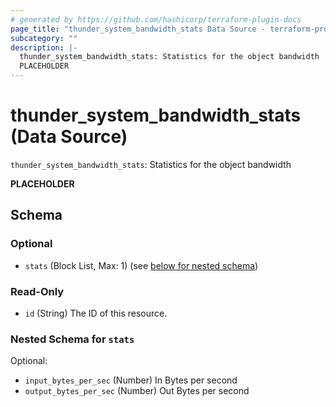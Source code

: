 ```yaml
---
# generated by https://github.com/hashicorp/terraform-plugin-docs
page_title: "thunder_system_bandwidth_stats Data Source - terraform-provider-thunder"
subcategory: ""
description: |-
  thunder_system_bandwidth_stats: Statistics for the object bandwidth
  PLACEHOLDER
---
```


# thunder_system_bandwidth_stats (Data Source)

`thunder_system_bandwidth_stats`: Statistics for the object bandwidth

__PLACEHOLDER__



<!-- schema generated by tfplugindocs -->
## Schema

### Optional

- `stats` (Block List, Max: 1) (see [below for nested schema](#nestedblock--stats))

### Read-Only

- `id` (String) The ID of this resource.

<a id="nestedblock--stats"></a>
### Nested Schema for `stats`

Optional:

- `input_bytes_per_sec` (Number) In Bytes per second
- `output_bytes_per_sec` (Number) Out Bytes per second


